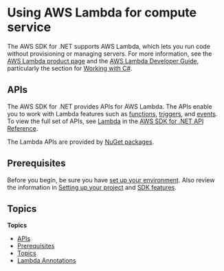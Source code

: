 # Using AWS Lambda for compute service<a name="aws-lambda"></a>

The AWS SDK for \.NET supports AWS Lambda, which lets you run code without provisioning or managing servers\. For more information, see the [AWS Lambda product page](https://aws.amazon.com/lambda/) and the [AWS Lambda Developer Guide](https://docs.aws.amazon.com/lambda/latest/dg/), particularly the section for [Working with C\#](https://docs.aws.amazon.com/lambda/latest/dg/lambda-csharp.html)\.

## APIs<a name="w359aac21c19b5"></a>

The AWS SDK for \.NET provides APIs for AWS Lambda\. The APIs enable you to work with Lambda features such as [functions](https://docs.aws.amazon.com/lambda/latest/dg/gettingstarted-concepts.html#gettingstarted-concepts-function), [triggers](https://docs.aws.amazon.com/lambda/latest/dg/gettingstarted-concepts.html#gettingstarted-concepts-trigger), and [events](https://docs.aws.amazon.com/lambda/latest/dg/gettingstarted-concepts.html#gettingstarted-concepts-event)\. To view the full set of APIs, see [Lambda](https://docs.aws.amazon.com/sdkfornet/v3/apidocs/items/Lambda/NLambda.html) in the [AWS SDK for \.NET API Reference](https://docs.aws.amazon.com/sdkfornet/v3/apidocs/)\.

The Lambda APIs are provided by [NuGet packages](https://www.nuget.org/packages?page=2&q=aws%20lambda&sortBy=relevance)\.

## Prerequisites<a name="w359aac21c19b7"></a>

Before you begin, be sure you have [set up your environment](net-dg-setup.md)\. Also review the information in [Setting up your project](net-dg-config.md) and [SDK features](net-dg-sdk-features.md)\.

## Topics<a name="w359aac21c19b9"></a>

**Topics**
+ [APIs](#w359aac21c19b5)
+ [Prerequisites](#w359aac21c19b7)
+ [Topics](#w359aac21c19b9)
+ [Lambda Annotations](aws-lambda-annotations.md)